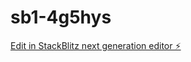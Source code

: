 # sb1-4g5hys

[Edit in StackBlitz next generation editor ⚡️](https://stackblitz.com/~/github.com/ashhwheeler/sb1-4g5hys)